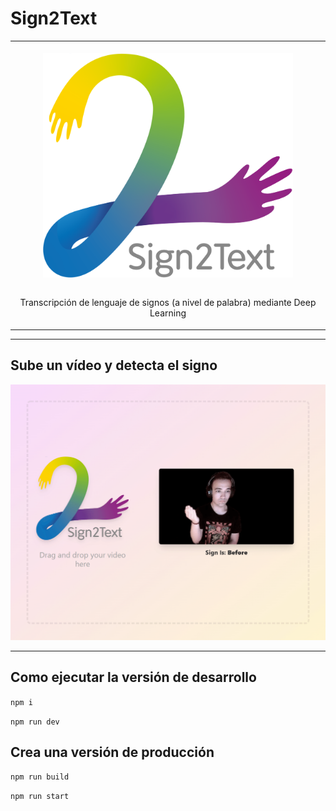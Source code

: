 # Sign2Text

<table align="center"><tr><td align="center" width="9999">

<br />
<img align="center" src="./public/logo.svg" alt="logo" width="400" />

<br />
<br />

Transcripción de lenguaje de signos (a nivel de palabra) mediante Deep Learning
</td></tr></table>

---

## Sube un vídeo y detecta el signo

![Example](./public//example.gif)

---

## Como ejecutar la versión de desarrollo

`npm i`

`npm run dev`

## Crea una versión de producción

`npm run build`

`npm run start`
